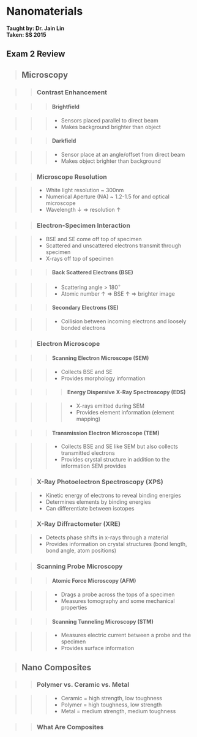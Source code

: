 # Nanomaterials
**Taught by: Dr. Jain Lin**  
**Taken: SS 2015**

## Exam 2 Review

> ## Microscopy

>> ### Contrast Enhancement

>>> #### Brightfield  

>>> - Sensors placed parallel to direct beam  
>>> - Makes background brighter than object  

>>> #### Darkfield

>>> - Sensor place at an angle/offset from direct beam
>>> - Makes object brighter than background

>> ### Microscope Resolution

>> - White light resolution ~ 300nm
>> - Numerical Aperture (NA) ~ 1.2-1.5 for and optical microscope
>> - Wavelength $\downarrow$  $\Rightarrow$ resolution $\uparrow$

>> ### Electron-Specimen Interaction

>> - BSE and SE come off top of specimen
>> - Scattered and unscattered electrons transmit through specimen
>> - X-rays off top of specimen

>>> #### Back Scattered Electrons (BSE)

>>> - Scattering angle > 180$^{\circ}$
>>> - Atomic number $\uparrow$ $\Rightarrow$ BSE $\uparrow$ $\Rightarrow$
      brighter image

>>> #### Secondary Electrons (SE)

>>> - Collision between incoming electrons and loosely bonded electrons

>> ### Electron Microscope

>>> #### Scanning Electron Microscope (SEM)

>>> - Collects BSE and SE
>>> - Provides morphology information

>>>> #### Energy Dispersive X-Ray Spectroscopy (EDS)

>>>> - X-rays emitted during SEM
>>>> - Provides element information (element mapping)

>>> #### Transmission Electron Microscope (TEM)

>>> - Collects BSE and SE like SEM but also collects transmitted electrons
>>> - Provides crystal structure in addition to the information SEM provides

>> ### X-Ray Photoelectron Spectroscopy (XPS)

>> - Kinetic energy of electrons to reveal binding energies
>> - Determines elements by binding energies
>> - Can differentiate between isotopes

>> ### X-Ray Diffractometer (XRE)

>> - Detects phase shifts in x-rays through a material
>> - Provides information on crystal structures (bond length, bond angle, atom 
     positions)

>> ### Scanning Probe Microscopy

>>> #### Atomic Force Microscopy (AFM)

>>> - Drags a probe across the tops of a specimen
>>> - Measures tomography and some mechanical properties

>>> #### Scanning Tunneling Microscopy (STM)

>>> - Measures electric current between a probe and the specimen
>>> - Provides surface information

> ## Nano Composites

>> ### Polymer vs. Ceramic vs. Metal

>>> - Ceramic = high strength, low toughness
>>> - Polymer = high toughness, low strength
>>> - Metal = medium strength, medium toughness

>> ### What Are Composites

>>>
